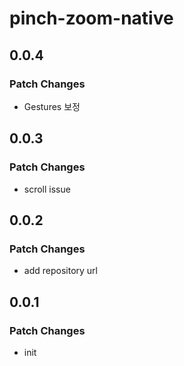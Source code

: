 # pinch-zoom-native

## 0.0.4

### Patch Changes

- Gestures 보정

## 0.0.3

### Patch Changes

- scroll issue

## 0.0.2

### Patch Changes

- add repository url

## 0.0.1

### Patch Changes

- init
